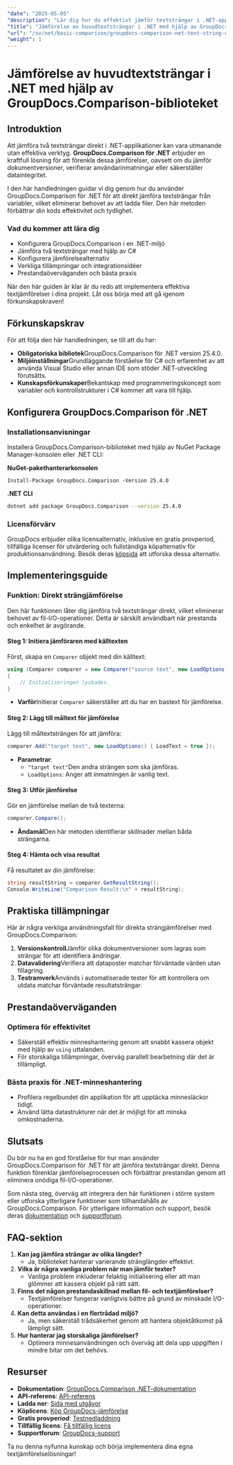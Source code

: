 ```yaml
---
"date": "2025-05-05"
"description": "Lär dig hur du effektivt jämför textsträngar i .NET-applikationer med hjälp av det kraftfulla GroupDocs.Comparison-biblioteket. Effektivisera din kod med den här detaljerade handledningen."
"title": "Jämförelse av huvudtextsträngar i .NET med hjälp av GroupDocs.Comparison-biblioteket"
"url": "/sv/net/basic-comparison/groupdocs-comparison-net-text-string-compare/"
"weight": 1
---
```


# Jämförelse av huvudtextsträngar i .NET med hjälp av GroupDocs.Comparison-biblioteket

## Introduktion

Att jämföra två textsträngar direkt i .NET-applikationer kan vara utmanande utan effektiva verktyg. **GroupDocs.Comparison för .NET** erbjuder en kraftfull lösning för att förenkla dessa jämförelser, oavsett om du jämför dokumentversioner, verifierar användarinmatningar eller säkerställer dataintegritet.

I den här handledningen guidar vi dig genom hur du använder GroupDocs.Comparison för .NET för att direkt jämföra textsträngar från variabler, vilket eliminerar behovet av att ladda filer. Den här metoden förbättrar din kods effektivitet och tydlighet.

### Vad du kommer att lära dig
- Konfigurera GroupDocs.Comparison i en .NET-miljö
- Jämföra två textsträngar med hjälp av C#
- Konfigurera jämförelsealternativ
- Verkliga tillämpningar och integrationsidéer
- Prestandaöverväganden och bästa praxis

När den här guiden är klar är du redo att implementera effektiva textjämförelser i dina projekt. Låt oss börja med att gå igenom förkunskapskraven!

## Förkunskapskrav

För att följa den här handledningen, se till att du har:

- **Obligatoriska bibliotek**GroupDocs.Comparison för .NET version 25.4.0.
- **Miljöinställningar**Grundläggande förståelse för C# och erfarenhet av att använda Visual Studio eller annan IDE som stöder .NET-utveckling förutsätts.
- **Kunskapsförkunskaper**Bekantskap med programmeringskoncept som variabler och kontrollstrukturer i C# kommer att vara till hjälp.

## Konfigurera GroupDocs.Comparison för .NET

### Installationsanvisningar

Installera GroupDocs.Comparison-biblioteket med hjälp av NuGet Package Manager-konsolen eller .NET CLI:

**NuGet-pakethanterarkonsolen**
```shell
Install-Package GroupDocs.Comparison -Version 25.4.0
```

**.NET CLI**
```bash
dotnet add package GroupDocs.Comparison --version 25.4.0
```

### Licensförvärv

GroupDocs erbjuder olika licensalternativ, inklusive en gratis provperiod, tillfälliga licenser för utvärdering och fullständiga köpalternativ för produktionsanvändning. Besök deras [köpsida](https://purchase.groupdocs.com/buy) att utforska dessa alternativ.

## Implementeringsguide

### Funktion: Direkt strängjämförelse

Den här funktionen låter dig jämföra två textsträngar direkt, vilket eliminerar behovet av fil-I/O-operationer. Detta är särskilt användbart när prestanda och enkelhet är avgörande.

#### Steg 1: Initiera jämföraren med källtexten
Först, skapa en `Comparer` objekt med din källtext:

```csharp
using (Comparer comparer = new Comparer("source text", new LoadOptions() { LoadText = true }))
{
    // Initialiseringen lyckades.
}
```
- **Varför**Initierar `Comparer` säkerställer att du har en bastext för jämförelse.

#### Steg 2: Lägg till måltext för jämförelse
Lägg till måltextsträngen för att jämföra:

```csharp
comparer.Add("target text", new LoadOptions() { LoadText = true });
```
- **Parametrar**:
  - `"target text"`Den andra strängen som ska jämföras.
  - `LoadOptions`: Anger att inmatningen är vanlig text.

#### Steg 3: Utför jämförelse
Gör en jämförelse mellan de två texterna:

```csharp
comparer.Compare();
```
- **Ändamål**Den här metoden identifierar skillnader mellan båda strängarna.

#### Steg 4: Hämta och visa resultat
Få resultatet av din jämförelse:

```csharp
string resultString = comparer.GetResultString();
Console.WriteLine("Comparison Result:\n" + resultString);
```

## Praktiska tillämpningar

Här är några verkliga användningsfall för direkta strängjämförelser med GroupDocs.Comparison:

1. **Versionskontroll**Jämför olika dokumentversioner som lagras som strängar för att identifiera ändringar.
2. **Datavalidering**Verifiera att dataposter matchar förväntade värden utan fillagring.
3. **Testramverk**Används i automatiserade tester för att kontrollera om utdata matchar förväntade resultatsträngar.

## Prestandaöverväganden

### Optimera för effektivitet
- Säkerställ effektiv minneshantering genom att snabbt kassera objekt med hjälp av `using` uttalanden.
- För storskaliga tillämpningar, överväg parallell bearbetning där det är tillämpligt.

### Bästa praxis för .NET-minneshantering
- Profilera regelbundet din applikation för att upptäcka minnesläckor tidigt.
- Använd lätta datastrukturer när det är möjligt för att minska omkostnaderna.

## Slutsats

Du bör nu ha en god förståelse för hur man använder GroupDocs.Comparison för .NET för att jämföra textsträngar direkt. Denna funktion förenklar jämförelseprocessen och förbättrar prestandan genom att eliminera onödiga fil-I/O-operationer.

Som nästa steg, överväg att integrera den här funktionen i större system eller utforska ytterligare funktioner som tillhandahålls av GroupDocs.Comparison. För ytterligare information och support, besök deras [dokumentation](https://docs.groupdocs.com/comparison/net/) och [supportforum](https://forum.groupdocs.com/c/comparison/).

## FAQ-sektion

1. **Kan jag jämföra strängar av olika längder?**
   - Ja, biblioteket hanterar varierande stränglängder effektivt.
2. **Vilka är några vanliga problem när man jämför texter?**
   - Vanliga problem inkluderar felaktig initialisering eller att man glömmer att kassera objekt på rätt sätt.
3. **Finns det någon prestandaskillnad mellan fil- och textjämförelser?**
   - Textjämförelser fungerar vanligtvis bättre på grund av minskade I/O-operationer.
4. **Kan detta användas i en flertrådad miljö?**
   - Ja, men säkerställ trådsäkerhet genom att hantera objektåtkomst på lämpligt sätt.
5. **Hur hanterar jag storskaliga jämförelser?**
   - Optimera minnesanvändningen och överväg att dela upp uppgiften i mindre bitar om det behövs.

## Resurser
- **Dokumentation**: [GroupDocs.Comparison .NET-dokumentation](https://docs.groupdocs.com/comparison/net/)
- **API-referens**: [API-referens](https://reference.groupdocs.com/comparison/net/)
- **Ladda ner**: [Sida med utgåvor](https://releases.groupdocs.com/comparison/net/)
- **Köplicens**: [Köp GroupDocs-jämförelse](https://purchase.groupdocs.com/buy)
- **Gratis provperiod**: [Testnedladdning](https://releases.groupdocs.com/comparison/net/)
- **Tillfällig licens**: [Få tillfällig licens](https://purchase.groupdocs.com/temporary-license/)
- **Supportforum**: [GroupDocs-support](https://forum.groupdocs.com/c/comparison/)

Ta nu denna nyfunna kunskap och börja implementera dina egna textjämförelselösningar!